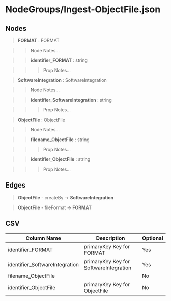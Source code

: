 # NodeGroups/Ingest-ObjectFile.json
## Nodes

>**FORMAT** : FORMAT

>>Node Notes...

>>**identifier_FORMAT** : string
    
>>>Prop Notes...

>**SoftwareIntegration** : SoftwareIntegration

>>Node Notes...

>>**identifier_SoftwareIntegration** : string
    
>>>Prop Notes...

>**ObjectFile** : ObjectFile

>>Node Notes...

>>**filename_ObjectFile** : string
    
>>>Prop Notes...

>>**identifier_ObjectFile** : string
    
>>>Prop Notes...

## Edges

>**ObjectFile** - createBy -> **SoftwareIntegration**

>**ObjectFile** - fileFormat -> **FORMAT**

## CSV

Column Name | Description |Optional
------------|-------------|---
identifier_FORMAT| primaryKey Key for FORMAT | Yes
identifier_SoftwareIntegration| primaryKey Key for SoftwareIntegration | Yes
filename_ObjectFile| | No
identifier_ObjectFile| primaryKey Key for ObjectFile | No
